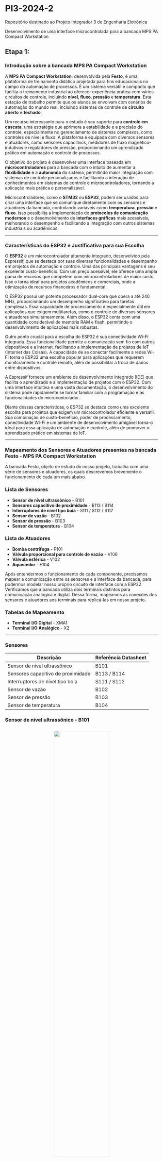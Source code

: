 # PI3-2024-2
Repositório destinado ao Projeto Integrador 3 de Engenharia Eletrônica 

Desenvolvimento de uma interface microcontrolada para a bancada MPS PA Compact Workstation

## Etapa 1: 

### Introdução sobre a bancada MPS PA Compact Workstation

A **MPS PA Compact Workstation**, desenvolvida pela **Festo**, é uma plataforma de treinamento didático projetada para fins educacionais no campo da automação de processos. É um sistema versátil e compacto que facilita o treinamento industrial ao oferecer experiência prática com vários circuitos de controle, incluindo **nível**, **fluxo**, **pressão** e **temperatura**. Esta estação de trabalho permite que os alunos se envolvam com cenários de automação do mundo real, incluindo sistemas de controle de **circuito aberto** e **fechado**.

Um recurso interessante para o estudo é seu suporte para **controle em cascata**, uma estratégia que aprimora a estabilidade e a precisão do controle, especialmente no gerenciamento de sistemas complexos, como controles de nível e fluxo. A plataforma é equipada com diversos sensores e atuadores, como sensores capacitivos, medidores de fluxo magnético-indutivos e reguladores de pressão, proporcionando um aprendizado prático em automação e controle de processos.

O objetivo do projeto é desenvolver uma interface baseada em **microcontroladores** para a bancada com o intuito de aumentar a **flexibilidade** e a **autonomia** do sistema, permitindo maior integração com sistemas de controle personalizados e facilitando a interação de conhecimentos em sistemas de controle e microcontroladores, tornando a aplicação mais prática e personalizável.

Microcontroladores, como o **STM32** ou **ESP32**, podem ser usados para criar uma interface que se comunique diretamente com os sensores e atuadores da bancada, controlando variáveis como **temperatura**, **pressão** e **fluxo**. Isso possibilita a implementação de **protocolos de comunicação modernos** e o desenvolvimento de **interfaces gráficas** mais acessíveis, melhorando o desempenho e facilitando a integração com outros sistemas industriais ou acadêmicos.

---
### Características do ESP32 e Justificativa para sua Escolha

O **ESP32** é um microcontrolador altamente integrado, desenvolvido pela Espressif, que se destaca por suas diversas funcionalidades e desempenho em projetos de automação e controle. Uma das principais vantagens é seu excelente custo-benefício. Com um preço acessível, ele oferece uma ampla gama de recursos que competem com microcontroladores de maior custo. Isso o torna ideal para projetos acadêmicos e comerciais, onde a otimização de recursos financeiros é fundamental.

O ESP32 possui um potente processador dual-core que opera a até 240 MHz, proporcionando um desempenho significativo para tarefas complexas. Essa capacidade de processamento é especialmente útil em aplicações que exigem multitarefas, como o controle de diversos sensores e atuadores simultaneamente. Além disso, o ESP32 conta com uma quantidade considerável de memória RAM e flash, permitindo o desenvolvimento de aplicações mais robustas.

Outro ponto crucial para a escolha do ESP32 é sua conectividade Wi-Fi integrada. Essa funcionalidade permite a comunicação sem fio com outros dispositivos e a internet, facilitando a implementação de projetos de IoT (Internet das Coisas). A capacidade de se conectar facilmente a redes Wi-Fi torna o ESP32 uma escolha popular para aplicações que requerem monitoramento e controle remoto, além de possibilitar a troca de dados entre dispositivos.

A Espressif fornece um ambiente de desenvolvimento integrado (IDE) que facilita o aprendizado e a implementação de projetos com o ESP32. Com uma interface intuitiva e uma vasta documentação, o desenvolvimento do sistema pode rapidamente se tornar familiar com a programação e as funcionalidades do microcontrolador.

Diante dessas características, o ESP32 se destaca como uma excelente escolha para projetos que exigem um microcontrolador eficiente e versátil. Sua combinação de custo-benefício, poder de processamento, conectividade Wi-Fi e um ambiente de desenvolvimento amigável torna-o ideal para essa aplicação de automação e controle, além de promover o aprendizado prático em sistemas de IoT.


---
### Mapeamento dos Sensores e Atuadores presentes na bancada Festo - MPS PA Compact Workstation

A bancada Festo, objeto de estudo do nosso projeto, trabalha com uma série de sensores e atuadores, os quais descrevemos brevemente o funcionamento de cada um mais abaixo.

### Lista de Sensores
- **Sensor de nível ultrassônico** - B101
- **Sensores capacitivo de proximidade** - B113 / B114
- **Interruptores de nível tipo boia** - S111 / S112 / S117
- **Sensor de vazão** - B102
- **Sensor de pressão** - B103
- **Sensor de temperatura** - B104

### Lista de Atuadores
- **Bomba centrífuga** - P101
- **Válvula proporcional para controle de vazão** - V106
- **Válvula esférica** - V102
- **Aquecedor** - E104

Após entendermos o funcionamento de cada componente, precisamos mapear a comunicação entre os sensores e a interface da bancada, para podermos modelar nosso próprio circuito de interface com a ESP32. Verificamos que a bancada utiliza dois terminais distintos para comunicação analógica e digital. Dessa forma, mapeamos as conexões dos sensores e atuadores aos terminais para replicá-las em nosso projeto.

### Tabelas de Mapeamento
- **Terminal I/O Digital** - XMA1
- **Terminal I/O Analógico** - X2
---

### Sensores

| Descrição                            | Referência Datasheet |
|--------------------------------------|----------------------|
| Sensor de nível ultrassônico         | B101                 |
| Sensores capacitivo de proximidade   | B113 / B114          |
| Interruptores de nível tipo boia     | S111 / S112          |
| Sensor de vazão                      | B102                 |
| Sensor de pressão                    | B103                 |
| Sensor de temperatura                | B104                 |

### Sensor de nível ultrassônico - B101


<div align ="center">
<img src="imagens/B101.JPG"
     width="60%"
     style="padding: 10px">
</div>


O sinal de corrente analógico (4 ... 20 mA) do sensor ultrassônico(1) está conectado como um sinal padrão ao terminal analógico X2 (IE1) no canal 0. O sinal de corrente também está conectado ao transformador de medição A1, que converte o sinal de corrente analógico em um sinal de tensão padrão (0 ... 10 V). O sinal de tensão padrão também está conectado ao terminal analógico X2 (UE1).

### Sensores capacitivo de proximidade - B113 / B114


<div align ="center">
<img src="imagens/B113_B114.JPG"
     width="60%"
     style="padding: 10px">
</div>


Dois interruptores de proximidade capacitivos, B113 (1) e B114 (2), estão localizados na lateral do tanque inferior B101 e montados em uma placa de perfil. Os interruptores de proximidade podem ser ajustados mecanicamente. A distância de detecção através da parede do tanque pode ser ajustada com um parafuso. Os sinais de entrada binários de 24 V são conectados ao terminal de E/S XMA1.

### Interruptores de nível tipo boia - S111 / S112 / S117


<div align ="center">
<img src="imagens/S112.JPG"
     width="60%"
     style="padding: 10px">
</div>


- **S111**: O transbordamento no tanque B101 é monitorado com o interruptor de boia. Se o nível no tanque exceder o nível máximo, o cilindro de boia transparente é empurrado para cima, ativando um contato reed. Os sinais de entrada binários de 24 V (normalmente abertos) são conectados ao terminal de E/S XMA1.
- **S112**: Monitora o nível mínimo no tanque superior B102. Os sinais de entrada binários de 24 V (normalmente fechados) são conectados ao terminal de E/S XMA1.
- **S117**: Monitora a diminuição do nível de enchimento do tanque B101, evitando que o aquecimento continue caso o nível fique abaixo do ponto crítico. O cabo do interruptor está conectado diretamente ao aquecimento.

### Sensor de vazão - B102


<div align ="center">
<img src="imagens/B102.JPG"
     width="60%"
     style="padding: 10px">
</div>


Um sinal de onda quadrada constante do sensor de vazão está conectado a uma entrada binária no terminal de E/S XMA1 (I0). O nível do sinal depende da tensão de alimentação aplicada (8...24 V). O sinal de frequência também está conectado ao transformador de medição A2, que converte o sinal em uma tensão padrão de 0 a 10 V.

### Sensor de pressão - B103


<div align ="center">
<img src="imagens/B103.JPG"
     width="60%"
     style="padding: 10px">
</div>


O sensor de pressão(2) piezoresistivo envia um sinal analógico de 0 a 10V de acordo com a pressão no tanque B103 entre 0 a 400mbar.

### Sensor de temperatura - B104


<div align ="center">
<img src="imagens/B104.JPG"
     width="60%"
     style="padding: 10px">
</div>


A resistência do sensor de temperatura(2) está conectada ao transformador de medição A3, que converte a resistência em um sinal de tensão padrão (0 a 10 V), conectado ao terminal analógico X2 (UE4). O aquecimento é controlado por um relé interno, ativado por uma saída digital (O1 no XMA1).

---

### Atuadores

| Descrição                                  | Referência Datasheet |
|--------------------------------------------|----------------------|
| Bomba centrífuga                           | P101                 |
| Válvula proporcional para controle de vazão| V106                 |
| Válvula esférica                           | V102                 |
| Aquecedor                                  | E104                 |

### Bomba centrífuga - P101


<div align ="center">
<img src="imagens/P101.JPG"
     width="60%"
     style="padding: 10px">
</div>


A bomba(1) é acionada pelo controlador de motor A4 e pelo relé K1. Com uma saída digital (O2 no XMA1), é possível alternar entre controle binário e controle analógico (0 a 24 V). No controle binário, a bomba é ligada/desligada com uma saída adicional (O3 no XMA1). No controle analógico, a tensão de acionamento define a velocidade da bomba (0 a 10 V).

### Válvula proporcional para controle de vazão - V106


<div align ="center">
<img src="imagens/V106.JPG"
     width="60%"
     style="padding: 10px">
</div>


A eletrônica de controle da válvula é ativada com uma saída binária (O4 no XMA1). Um sinal analógico do canal 1 (UA2 no X2) aciona a válvula com um sinal padrão de 0 a 10 V.

### Válvula esférica - V102


<div align ="center">
<img src="imagens/V102.JPG"
     width="60%"
     style="padding: 10px">
</div>


O acessório de detecção de posição final é composto por dois micro relés elétricos. Os sinais binários de 24 VDC (S115 e S116) estão conectados como entradas no terminal de E/S XMA1.

### Aquecedor - E104


<div align ="center">
<img src="imagens/E104.JPG"
     width="60%"
     style="padding: 10px">
</div>


O aquecimento é controlado internamente pela bancada, ativado por uma saída binária (O1 no XMA1). O controle do aquecimento pode ser binário ou contínuo (modulação por largura de pulso - PWM).

---

### Tabelas de Mapeamento

### Terminal I/O Digital

A bancada utiliza um terminal I/O digital, identificado como XMA1, para comunicação entre os sensores de saída binária com sua interface. 


<div align ="center">
<img src="imagens/XMA1.JPG"
     width="60%"
     style="padding: 10px">
</div>


Este terminal I/O possui uma conexão de 24 pinos padrão IEEE-488 a qual podemos utilizar em nosso benefício para comunicação entre nosso microcontrolador e a bancada.

Dessa forma, utilizando as informações encontradas no datasheet da bancada e seu diagrama elétrico fizemos o mapeamento de cada sensor e sua respectiva posição no terminal. Apresentados nas tabelas abaixo, divididos entre sensores e atuadores.

O terminal I/O digital trabalha com uma tensão de 24V, a qual precisaremos adequar para trabalhar com nosso microcontrolador que trabalha com tensão de 3.3V.



### Tabela 3 - Entradas e Saídas Digitais XMA1

| Descrição                                | Símbolo | Referência | Pino Terminal |
|------------------------------------------|---------|------------|---------------|
| Acionamento válvula esférica             | M102    | O0         | XMA1.1        |
| Aquecedor                                | E104    | O1         | XMA1.2        |
| Relé controle analógico da bomba         | K1      | O2         | XMA1.3        |
| Relé controle binário da bomba           | M1      | O3         | XMA1.4        |
| Acionamento válvula proporcional         | M106    | O4         | XMA1.5        |
| N/A                                      | N/A     | O5         | XMA1.6        |
| N/A                                      | N/A     | O6         | XMA1.7        |
| N/A                                      | N/A     | O7         | XMA1.8        |
| N/A                                      | 24V A   | 24V        | XMA1.9        |
| N/A                                      | 24V A   | 24V        | XMA1.10       | 
| N/A                                      | GND A   | GND        | XMA1.11       |
| N/A                                      | GND A   | GND        | XMA1.12       |
| Sensor de vazão                          | B102    | I0         | XMA1.13       |
| Interruptor de nível tipo boia           | S111    | I1         | XMA1.14       |
| Interruptor de nível tipo boia           | S112    | I2         | XMA1.15       |
| Sensor capacitivo de proximidade         | B113    | I3         | XMA1.16       |
| Sensor capacitivo de proximidade         | B114    | I4         | XMA1.17       |
| Micro relé para válvula esférica (V102)  | S115    | I5         | XMA1.18       |
| Micro relé para válvula esférica (V102)  | S116    | I6         | XMA1.19       |
| N/A                                      | N/A     | I7         | XMA1.20       |
| N/A                                      | 24V B   | 24V        | XMA1.21       |
| N/A                                      | 24V B   | 24V        | XMA1.22       |
| N/A                                      | GND B   | GND        | XMA1.23       |
| N/A                                      | GND B   | GND        | XMA1.24       |

### Terminal I/O Analógico

Os componentes analógicos da bancada também estão conectados a um terminal I/O, identificado como X2, para facilitar a integração e comunicação. Todos os sinais são convertidos para níveis de tensão entre 0 e 10V, os quais teremos que adequar para leitura nos conversores analógico-digitais de nosso microcontrolador.


<div align ="center">
<img src="imagens/X2.JPG"
     width="60%"
     style="padding: 10px">
</div>

Este terminal utiliza um conector D-Sub 15 pinos para comunicação com a interface, o qual utilizaremos em nosso benefício para conexão de nossa interface. Para isso, mapeamos os pinos do terminal e suas funções de controle dos componentes da bancada, conforme apresentado abaixo:

### Tabela 4 - Entradas Analógicas X2

| Descrição                                   | Símbolo | Atribuição de pinos | Referência |
|---------------------------------------------|---------|---------------------|------------|
| Bomba centrífuga                            | P101    | UA1                 | X2.1       |
| Válvula proporcional para controle de vazão | V106    | UA2                 | X2.2       |
| N/A                                         | N/A     | GND A               | X2.3       |
| N/A                                         | N/A     | IE2                 | X2.4       |
| N/A                                         | N/A     | IE1                 | X2.5       |
| N/A                                         | N/A     | GND B               | X2.6       |
| Sensor de vazão                             | FIC B102| UE2                 | X2.7       |
| Sensor de nível ultrassônico                | LIC B101| UE1                 | X2.8       |
| N/A                                         | N/A     | IA2                 | X2.9       |
| N/A                                         | N/A     | IA1                 | X2.10      |
| N/A                                         | N/A     | N.C.                | X2.11      |
| N/A                                         | N/A     | IE4                 | X2.12      |
| N/A                                         | N/A     | IE3                 | X2.13      |
| Sensor de temperatura                       | TIC B104| UE4                 | X2.14      |
| Sensor de pressão                           | PIC B103| UE3                 | X2.15      |

## Etapa 2

### Fluxograma do Sistema

O fluxograma apresentado abaixo descreve o processo de funcionamento da interface microcontrolada para a bancada MPS Festo com comunicação via Wi-Fi. Esse sistema visa gerenciar a comunicação e o controle de dispositivos da bancada de forma eficiente e prática.


<div align ="center">
<img src="imagens/Fluxograma%20Firmware.drawio.png"
     width="60%"
     style="padding: 10px">
</div>

**Início**: O sistema é inicializado. Nesta fase, o ESP32 é ligado e começa a executar o código que controla o processo.

**Conecta Wi-Fi**: O próximo passo é estabelecer uma conexão Wi-Fi. Essa conexão é essencial, pois será utilizada para a comunicação remota entre o microcontrolador e o sistema de controle, permitindo o monitoramento e o envio de comandos para a bancada.

**Inicia Servidor WEB**: Após a conexão com a rede Wi-Fi, o sistema inicia um servidor web. Esse servidor permite que dispositivos externos acessem e controlem a bancada por meio de uma interface web, onde será possível enviar comandos e receber dados sobre as variáveis do processo, como temperatura, pressão e fluxo.

**Configura Periféricos (ADC, Timers, GPIO)**: Nesta etapa, o microcontrolador configura os periféricos necessários, incluindo o conversor analógico-digital (ADC) para leitura de sensores, temporizadores para o controle de tarefas periódicas e os pinos de entrada/saída digital (GPIO) para o controle de atuadores e leitura de sensores digitais.

**Requisição de Dados?**: Uma vez que o sistema está configurado e em operação, ele monitora constantemente se há uma requisição de dados. Esse ponto de decisão verifica se o sistema recebeu uma solicitação de dados de algum dispositivo externo.
Caso não haja uma requisição de dados, o sistema retorna para o estado de espera, aguardando novas solicitações. Se houver uma requisição, o sistema processa o pedido.

**Retorna Dado**: Se uma requisição é identificada, o microcontrolador processa as informações solicitadas (como leituras de sensores ou estados dos atuadores) e as envia de volta ao dispositivo solicitante via servidor web, permitindo o monitoramento remoto em tempo real.

Esse fluxograma representa um sistema para o controle remoto da bancada MPS Festo usando um microcontrolador com conectividade Wi-Fi. O processo garante que o usuário consiga acessar e controlar a bancada remotamente, monitorando e ajustando os parâmetros em tempo real por meio de uma interface web. A interface microcontrolada desenvolvida com esse fluxograma proporciona uma flexibilidade e autonomia para o gerenciamento dos processos na bancada, além de melhorar a integração com sistemas de controle personalizados.

### Circuito de Interface ESP32 / Bancada

Visamos modelar circuitos simples e eficientes do ponto de vista energético para a comunicação. Para adequar os níveis de tensão de 24V para comunicação digital, utilizamos circuitos de chaveamento com optoacopladores: 

<div align ="center">
<img src="imagens/Digital_IO.JPG"
     width="60%"
     style="padding: 10px">
</div>


Para as saídas analógicas utilizamos amplificadores operacionais na topologia não-inversora para conversão do sinal de 3.3V para 10V. Para as entradas analógicas utilizamos um divisor resistivo juntamente com um circuito para proteção da ESP32 utilizando diodos e um amplificador operacional como seguidor de tensão.


<div align ="center">
<img src="imagens/Analog_IO.JPG"
     width="60%"
     style="padding: 10px">
</div>


## Etapa 3

### Esquemático do Circuito de Interface ESP32/Bancada
Após modelar e testar os circuitos, concluímos o primeiro protótipo de esquemático para nosso projeto, como segue abaixo:

<div align ="center">
<img src="imagens/Esquematico.png"
     width="60%"
     style="padding: 10px">
</div>

Para a parte de alimentação vamos utilizar um módulo pronto do LM2596.


<div align ="center">
<img src="imagens/Esquematico_Alimentacao.png"
     width="60%"
     style="padding: 10px">
</div>


Para a ligação elétrica dos sensorres e atuadores com a nossa placa, utilizaremos os chicotes que já estão prontos na bancada e colocaremos os conectores para esses chicotes na placa.


<div align ="center">
<img src="imagens/Esquematico_conectores.png"
     width="60%"
     style="padding: 10px">
</div>


Lista das entradas e saídas para organização do esquemático.


<div align ="center">
<img src="imagens/Esquematico_in_out.png"
     width="60%"
     style="padding: 10px">
</div>


Circuito de entradas digitais.

<div align ="center">
<img src="imagens/Esquematico_in_digital.png"
     width="60%"
     style="padding: 10px">
</div>


Circuito de saídas digitais.

<div align ="center">
<img src="imagens/Esquematico_out_digital.png"
     width="60%"
     style="padding: 10px">
</div>


Circuito de entradas analógicas, nesse circuito, utilizamos dois diodos grampeadores para o caso do AmpOp mandar 24V para a saída e queimar o pino do microcontrolador.

<div align ="center">
<img src="imagens/Esquematico_in_analogic.png"
     width="60%"
     style="padding: 10px">
</div>


Circuito de saídas analógicas.


<div align ="center">
<img src="imagens/Esquematico_out_analogic.png"
     width="60%"
     style="padding: 10px">
</div>


Circuito de ligação da ESP32.

<div align ="center">
<img src="imagens/Esquematico_ESP32.png"
     width="60%"
     style="padding: 10px">
</div>


Os componentes utilizados estão listados na tabela abaixo:

| # | Designator                                      | Description                                       | Quantity | Footprint                          | Manufacturer_Part_Number  |
|----|------------------------------------------------|---------------------------------------------------|----------|------------------------------------|---------------------------|
| 1  | C13, C14                                      | CAP CER 100nF 50V X7R 0805                        | 2        | 0805C                              |                           |
| 2  | C1, C2, C3, C4, C5, C6, C7, C8, C9, C10, C11, C12 | CAP CER 10nF 50V X7R 0805                        | 12       | 0805C                              |                           |
| 3  | R1, R2, R3, R4, R5, R6, R7, R8, R9, R10, R11, R12 | RES 10K OHM 5% 1/8W 0805                         | 12       | 0805R                              |                           |
| 4  | J1                                            | BR8 Metaltex connector, 1x2, male, 180°          | 1        | BR8_1X2_M                          |                           |
| 5  | IC3, IC4, IC5, IC6, IC7, IC8, IC9, IC10, IC11, IC12, IC13, IC14 | Integrated Circuit                      | 12       | DIP762W60P254L458H450Q4N           | PC817C                    |
| 6  | IC1, IC2                                      | Integrated Circuit                               | 2        | DIP794W56P254L1905H533Q14N         | LM324N/NOPB               |
| 7  | P3                                            | Connector DB15 female, 180º, 2 Lines, 7e8 Columns, 26 Pins | 1 | ds1033                             |                           |
| 8  | P2                                            | Connector DS1078 Female, 180°, 2 Lines, 12 Columns, 24 Pins | 1 | ds1039                             |                           |
| 9  | U1                                            | IC MCU 32BIT ESP32 DEVKIT V01                   | 1        | ESP32-DEVKIT-V1                    | ESP-32-DEVKIT-V1          |
| 10 | M1                                            | LM2596 4 Pins                                   | 1        | MOD_LM2596                         |                           |
| 11 | R26, R27, R35, R36                            | RES 100 OHM 5% 1/8                              | 4        | RESISTOR                           |                           |
| 12 | R25, R40                                      | RES 10k OHM 5% 1/8W                             | 2        | RESISTOR                           |                           |
| 13 | R33, R34, R38, R39                            | RES 33K OHM 5% 1/8W                             | 4        | RESISTOR                           |                           |
| 14 | R28, R37                                      | RES 4K7 OHM 5% 1/8W                             | 2        | RESISTOR                           |                           |
| 15 | R29, R30, R31, R32                            | RES 68K OHM 5% 1/8W                             | 4        | RESISTOR                           |                           |
| 16 | D1, D2, D3, D4                                | Schottky Diode                                  | 4        | SOT95P230X110-3N                   | BAT54S,215                |


A PCB foi roteada pelo Bottom Layer, os componentes PTH foram posicionados do lado do Top Layer, a placa ficou com aproximadamente 21 x 10 cm. O resultado final do roteamento da placa é mostrado a seguir:

![Top Layer](imagens/PCB_Top.png)

![Bottom Layer](imagens/PCB_Bot.png)

## Etapa 4
